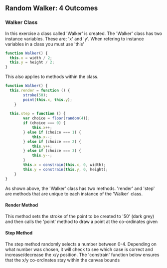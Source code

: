 ## Random Walker: 4 Outcomes

### Walker Class
In this exercise a class called 'Walker' is created. The 'Walker' class has two instance variables. These are; 'x' and 'y'.
When refering to instance variables in a class you must use 'this'

```js
function Walker() {
  this.x = width / 2;
  this.y = height / 2;
}
```

This also applies to methods within the class. 

```js
function Walker() {
  this.render = function () {
        stroke(50);
        point(this.x, this.y);
    }
    
  this.step = function () {
        var choice = floor(random(4));
        if (choice === 0) {
            this.x++;
        } else if (choice === 1) {
            this.x--;
        } else if (choice === 2) {
            this.y++;
        } else if (choice === 3) {
            this.y--;
        }
        this.x = constrain(this.x, 0, width);
        this.y = constrain(this.y, 0, height);
    }
}
```

As shown above, the 'Walker' class has two methods. 'render' and 'step' are methods that are unique to each instance of the 'Walker' class. 

#### Render Method
This method sets the stroke of the point to be created to '50' (dark grey) and then calls the 'point' method to draw a point at the co-ordinates given

#### Step Method
The step method randomly selects a number between 0-4. Depending on what number was chosen, it will check to see which case is correct and increase/decrease the x/y position.
The 'constrain' function below ensures that the x/y co-ordinates stay within the canvas bounds
